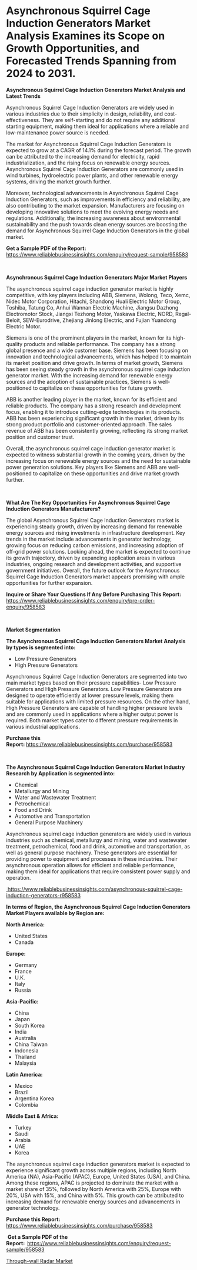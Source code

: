 <p><h1>Asynchronous Squirrel Cage Induction Generators Market Analysis Examines its Scope on Growth Opportunities, and Forecasted Trends Spanning from 2024 to 2031.</h1></p><p><strong>Asynchronous Squirrel Cage Induction Generators Market Analysis and Latest Trends</strong></p>
<p><p>Asynchronous Squirrel Cage Induction Generators are widely used in various industries due to their simplicity in design, reliability, and cost-effectiveness. They are self-starting and do not require any additional starting equipment, making them ideal for applications where a reliable and low-maintenance power source is needed.</p><p>The market for Asynchronous Squirrel Cage Induction Generators is expected to grow at a CAGR of 14.1% during the forecast period. The growth can be attributed to the increasing demand for electricity, rapid industrialization, and the rising focus on renewable energy sources. Asynchronous Squirrel Cage Induction Generators are commonly used in wind turbines, hydroelectric power plants, and other renewable energy systems, driving the market growth further.</p><p>Moreover, technological advancements in Asynchronous Squirrel Cage Induction Generators, such as improvements in efficiency and reliability, are also contributing to the market expansion. Manufacturers are focusing on developing innovative solutions to meet the evolving energy needs and regulations. Additionally, the increasing awareness about environmental sustainability and the push towards clean energy sources are boosting the demand for Asynchronous Squirrel Cage Induction Generators in the global market.</p></p>
<p><strong>Get a Sample PDF of the Report:&nbsp;</strong> <a href="https://www.reliablebusinessinsights.com/enquiry/request-sample/958583">https://www.reliablebusinessinsights.com/enquiry/request-sample/958583</a></p>
<p>&nbsp;</p>
<p><strong>Asynchronous Squirrel Cage Induction Generators Major Market Players</strong></p>
<p><p>The asynchronous squirrel cage induction generator market is highly competitive, with key players including ABB, Siemens, Wolong, Teco, Xemc, Nidec Motor Corporation, Hitachi, Shandong Huali Electric Motor Group, Toshiba, Tatung Co, Anhui Wannan Electric Machine, Jiangsu Dazhong Electromotor Stock, Jiangxi Tezhong Motor, Yaskawa Electric, NORD, Regal-Beloit, SEW-Eurodrive, Zhejiang Jinlong Electric, and Fujian Yuandong Electric Motor.</p><p>Siemens is one of the prominent players in the market, known for its high-quality products and reliable performance. The company has a strong global presence and a wide customer base. Siemens has been focusing on innovation and technological advancements, which has helped it to maintain its market position and drive growth. In terms of market growth, Siemens has been seeing steady growth in the asynchronous squirrel cage induction generator market. With the increasing demand for renewable energy sources and the adoption of sustainable practices, Siemens is well-positioned to capitalize on these opportunities for future growth.</p><p>ABB is another leading player in the market, known for its efficient and reliable products. The company has a strong research and development focus, enabling it to introduce cutting-edge technologies in its products. ABB has been experiencing significant growth in the market, driven by its strong product portfolio and customer-oriented approach. The sales revenue of ABB has been consistently growing, reflecting its strong market position and customer trust.</p><p>Overall, the asynchronous squirrel cage induction generator market is expected to witness substantial growth in the coming years, driven by the increasing focus on renewable energy sources and the need for sustainable power generation solutions. Key players like Siemens and ABB are well-positioned to capitalize on these opportunities and drive market growth further.</p></p>
<p>&nbsp;</p>
<p><strong>What Are The Key Opportunities For Asynchronous Squirrel Cage Induction Generators Manufacturers?</strong></p>
<p><p>The global Asynchronous Squirrel Cage Induction Generators market is experiencing steady growth, driven by increasing demand for renewable energy sources and rising investments in infrastructure development. Key trends in the market include advancements in generator technology, growing focus on reducing carbon emissions, and increasing adoption of off-grid power solutions. Looking ahead, the market is expected to continue its growth trajectory, driven by expanding application areas in various industries, ongoing research and development activities, and supportive government initiatives. Overall, the future outlook for the Asynchronous Squirrel Cage Induction Generators market appears promising with ample opportunities for further expansion.</p></p>
<p><strong>Inquire or Share Your Questions If Any Before Purchasing This Report:</strong> <a href="https://www.reliablebusinessinsights.com/enquiry/pre-order-enquiry/958583">https://www.reliablebusinessinsights.com/enquiry/pre-order-enquiry/958583</a></p>
<p>&nbsp;</p>
<p><strong>Market Segmentation</strong></p>
<p><strong>The Asynchronous Squirrel Cage Induction Generators Market Analysis by types is segmented into:</strong></p>
<p><ul><li>Low Pressure Generators</li><li>High Pressure Generators</li></ul></p>
<p><p>Asynchronous Squirrel Cage Induction Generators are segmented into two main market types based on their pressure capabilities- Low Pressure Generators and High Pressure Generators. Low Pressure Generators are designed to operate efficiently at lower pressure levels, making them suitable for applications with limited pressure resources. On the other hand, High Pressure Generators are capable of handling higher pressure levels and are commonly used in applications where a higher output power is required. Both market types cater to different pressure requirements in various industrial applications.</p></p>
<p><strong>Purchase this Report:&nbsp;</strong><a href="https://www.reliablebusinessinsights.com/purchase/958583">https://www.reliablebusinessinsights.com/purchase/958583</a></p>
<p>&nbsp;</p>
<p><strong>The Asynchronous Squirrel Cage Induction Generators Market Industry Research by Application is segmented into:</strong></p>
<p><ul><li>Chemical</li><li>Metallurgy and Mining</li><li>Water and Wastewater Treatment</li><li>Petrochemical</li><li>Food and Drink</li><li>Automotive and Transportation</li><li>General Purpose Machinery</li></ul></p>
<p><p>Asynchronous squirrel cage induction generators are widely used in various industries such as chemical, metallurgy and mining, water and wastewater treatment, petrochemical, food and drink, automotive and transportation, as well as general purpose machinery. These generators are essential for providing power to equipment and processes in these industries. Their asynchronous operation allows for efficient and reliable performance, making them ideal for applications that require consistent power supply and operation.</p></p>
<p><a href="https://www.reliablebusinessinsights.com/asynchronous-squirrel-cage-induction-generators-r958583">&nbsp;https://www.reliablebusinessinsights.com/asynchronous-squirrel-cage-induction-generators-r958583</a></p>
<p><strong>In terms of Region, the Asynchronous Squirrel Cage Induction Generators Market Players available by Region are:</strong></p>
<p>
    <p> <strong> North America: </strong>
        <ul>
            <li>United States</li>
            <li>Canada</li>
        </ul>
        </p> 
    <p> <strong> Europe: </strong>
        <ul>
            <li>Germany</li>
            <li>France</li>
            <li>U.K.</li>
            <li>Italy</li>
            <li>Russia</li>
        </ul>
        </p> 
    <p> <strong> Asia-Pacific: </strong>
        <ul>
            <li>China</li>
            <li>Japan</li>
            <li>South Korea</li>
            <li>India</li>
            <li>Australia</li>
            <li>China Taiwan</li>
            <li>Indonesia</li>
            <li>Thailand</li>
            <li>Malaysia</li>
        </ul>
        </p> 
    <p> <strong> Latin America: </strong>
        <ul>
            <li>Mexico</li>
            <li>Brazil</li>
            <li>Argentina Korea</li>
            <li>Colombia</li>
        </ul>
        </p> 
    <p> <strong> Middle East & Africa: </strong>
        <ul>
            <li>Turkey</li>
            <li>Saudi</li>
            <li>Arabia</li>
            <li>UAE</li>
            <li>Korea</li>
        </ul>
    </p>
    </p>
<p><p>The asynchronous squirrel cage induction generators market is expected to experience significant growth across multiple regions, including North America (NA), Asia-Pacific (APAC), Europe, United States (USA), and China. Among these regions, APAC is projected to dominate the market with a market share of 35%, followed by North America with 25%, Europe with 20%, USA with 15%, and China with 5%. This growth can be attributed to increasing demand for renewable energy sources and advancements in generator technology.</p></p>
<p><strong>Purchase this Report: </strong><a href="https://www.reliablebusinessinsights.com/purchase/958583">https://www.reliablebusinessinsights.com/purchase/958583</a></p>
<p>&nbsp;<strong>Get a Sample PDF of the Report:&nbsp;&nbsp;</strong><a href="https://www.reliablebusinessinsights.com/enquiry/request-sample/958583">https://www.reliablebusinessinsights.com/enquiry/request-sample/958583</a></p>
<p><strong></strong></p>
<p><p><a href="https://issuu.com/reportprime-2/docs/through-wall-radar-market-size-2030_aebdd413970833">Through-wall Radar Market</a></p></p>